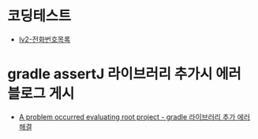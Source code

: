 # 코딩테스트
- [lv2-전화번호목록](https://school.programmers.co.kr/learn/courses/30/lessons/42577)

# gradle assertJ 라이브러리 추가시 에러 블로그 게시
- [A problem occurred evaluating root project - gradle 라이브러리 추가 에러 해결](https://mrho.tistory.com/135)